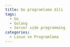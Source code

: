 ```yaml
---
title: Go programlama dili
tags:
  - Go
  - Golang
  - Server side programming
categories:
  - Linux ve Programlama
---
```

